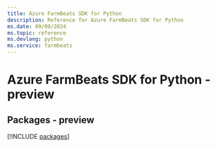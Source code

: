 ```yaml
---
title: Azure FarmBeats SDK for Python
description: Reference for Azure FarmBeats SDK for Python
ms.date: 09/09/2024
ms.topic: reference
ms.devlang: python
ms.service: farmbeats
---
```

# Azure FarmBeats SDK for Python - preview
## Packages - preview
[!INCLUDE [packages](farmbeats-index.md)]